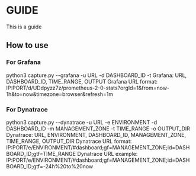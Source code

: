 # GUIDE

This is a guide

## How to use

### For Grafana

python3 capture.py --grafana -u URL -d DASHBOARD_ID -t
Grafana: URL, DASHBOARD_ID, TIME_RANGE, OUTPUT
Grafana URL format: IP:PORT/d/UDdpyzz7z/prometheus-2-0-stats?orgId=1&from=now-1h&to=now&timezone=browser&refresh=1m

### For Dynatrace

python3 capture.py --dynatrace -u URL -e ENVIRONMENT -d DASHBOARD_ID -m MANAGEMENT_ZONE -t TIME_RANGE -o OUTPUT_DIR
Dynatrace: URL, ENVIRONMENT, DASHBOARD_ID, MANAGEMENT_ZONE, TIME_RANGE, OUTPUT_DIR
Dynatrace URL format: IP:PORT/e/ENVIRONMENT/#dashboard;gf=MANAGEMENT_ZONE;id=DASHBOARD_ID;gtf=TIME_RANGE
Dynatrace URL example: IP:PORT/e/ENVIRONMENT/#dashboard;gf=MANAGEMENT_ZONE;id=DASHBOARD_ID;gtf=-24h%20to%20now

<!-- python3 capture.py --splunk -u URL
Splunk: URL,
Splunk URL format: IP:PORT/en-US/app/search/roc_transactions_overview_dashboard?form.global_time.earliest=-60m%40m&form.global_time.latest=now&form.transaction_type=*&form.refresh+r%3D_ate=1m -->